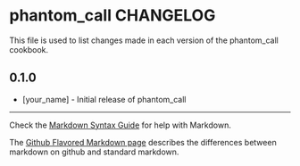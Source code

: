 phantom_call CHANGELOG
======================

This file is used to list changes made in each version of the phantom_call cookbook.

0.1.0
-----
- [your_name] - Initial release of phantom_call

- - -
Check the [Markdown Syntax Guide](http://daringfireball.net/projects/markdown/syntax) for help with Markdown.

The [Github Flavored Markdown page](http://github.github.com/github-flavored-markdown/) describes the differences between markdown on github and standard markdown.
